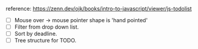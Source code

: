 reference: https://zenn.dev/ojk/books/intro-to-javascript/viewer/js-todolist

* [ ] Mouse over -> mouse pointer shape is 'hand pointed'
* [ ] Filter from drop down list.
* [ ] Sort by deadline.
* [ ] Tree structure for TODO.
